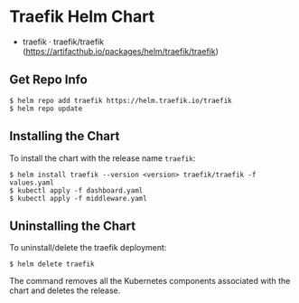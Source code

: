 # Traefik Helm Chart

- traefik · traefik/traefik (https://artifacthub.io/packages/helm/traefik/traefik)

## Get Repo Info

```console
$ helm repo add traefik https://helm.traefik.io/traefik
$ helm repo update
```

## Installing the Chart

To install the chart with the release name `traefik`:

```console
$ helm install traefik --version <version> traefik/traefik -f values.yaml
$ kubectl apply -f dashboard.yaml
$ kubectl apply -f middleware.yaml
```

## Uninstalling the Chart

To uninstall/delete the traefik deployment:

```console
$ helm delete traefik
```

The command removes all the Kubernetes components associated with the chart and deletes the release.

